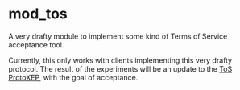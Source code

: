 # mod_tos

A very drafty module to implement some kind of Terms of Service acceptance
tool.

Currently, this only works with clients implementing this very drafty
protocol. The result of the experiments will be an update to the
[ToS ProtoXEP](https://xmpp.org/extensions/inbox/tos.html), with the goal
of acceptance.
